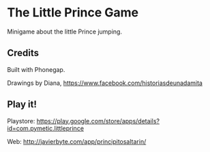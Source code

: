 # The Little Prince Game

Minigame about the little Prince jumping.

## Credits
Built with Phonegap.

Drawings by Diana, https://www.facebook.com/historiasdeunadamita

## Play it!
Playstore: https://play.google.com/store/apps/details?id=com.pymetic.littleprince

Web: http://javierbyte.com/app/principitosaltarin/
